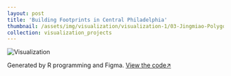 ```yaml
---
layout: post
title: 'Building Footprints in Central Philadelphia'
thumbnail: /assets/img/visualization/visualization-1/03-Jingmiao-Polygons.png
collection: visualization_projects
---
```


<img src="assets/img/visualization/visualization-1/03-Jingmiao-Polygons.png" alt="Visualization">

Generated by R programming and Figma. [View the code↗](https://github.com/Jasmine-404/30-day-map-challenge/blob/main/Scripts/03%20Polygons.R)
